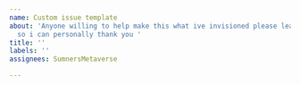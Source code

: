 ```yaml
---
name: Custom issue template
about: 'Anyone willing to help make this what ive invisioned please leave your email
  so i can personally thank you '
title: ''
labels: ''
assignees: SumnersMetaverse

---
```



